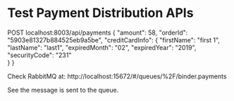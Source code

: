 # Test Payment Distribution APIs
POST localhost:8003/api/payments
{
	"amount": 58,
	"orderId": "5903e81327b884525eb9a5be",
	"creditCardInfo": {
		"firstName": "first 1",
		"lastName": "last1",
		"expiredMonth": "02",
		"expiredYear": "2019",
		"securityCode": "231"		
	}
}

Check RabbitMQ at: 
http://localhost:15672/#/queues/%2F/binder.payments

See the message is sent to the queue.